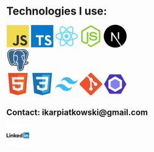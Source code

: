 <h1 align="left">Technologies I use:</h1>
<p>
<img src="https://raw.githubusercontent.com/devicons/devicon/master/icons/javascript/javascript-original.svg" alt="javascript" width="60" height="60" />
<img src="https://raw.githubusercontent.com/devicons/devicon/master/icons/typescript/typescript-original.svg" alt="typescript" width="60" height="60" />
<img src="https://raw.githubusercontent.com/devicons/devicon/master/icons/react/react-original.svg" alt="react" width="60" height="60" />
<img src="https://raw.githubusercontent.com/devicons/devicon/master/icons/nodejs/nodejs-original.svg" alt="nodejs" width="60" height="60" /> 
<img src="https://raw.githubusercontent.com/devicons/devicon/master/icons/nextjs/nextjs-original.svg" alt="nextjs" width="60" height="60" /><br/>
<img src="https://raw.githubusercontent.com/devicons/devicon/master/icons/postgresql/postgresql-original.svg" alt="postgresql" width="60" height="60" /><br/> 
<img src="https://raw.githubusercontent.com/devicons/devicon/master/icons/html5/html5-original.svg" alt="html" width="60" height="60" />
<img src="https://raw.githubusercontent.com/devicons/devicon/master/icons/css3/css3-original.svg" alt="css3" width="60" height="60" />
<img src="https://raw.githubusercontent.com/devicons/devicon/master/icons/tailwindcss/tailwindcss-plain.svg" alt="tailwindcss" width="60" height="60" />
<img src="https://raw.githubusercontent.com/devicons/devicon/master/icons/git/git-original.svg" alt="git" width="60" height="60" />
<img src="https://raw.githubusercontent.com/devicons/devicon/master/icons/eslint/eslint-original.svg" alt="eslint" width="60" height="60" />
</p>
<h2>Contact: <b>ikarpiatkowski@gmail.com</b></h2>
<a href="https://www.linkedin.com/in/ikarpiatkowski/" target="_blank" rel="noreferrer"><img src="https://raw.githubusercontent.com/devicons/devicon/master/icons/linkedin/linkedin-original-wordmark.svg" alt="linkedin" width="60" height="60" /></a>
